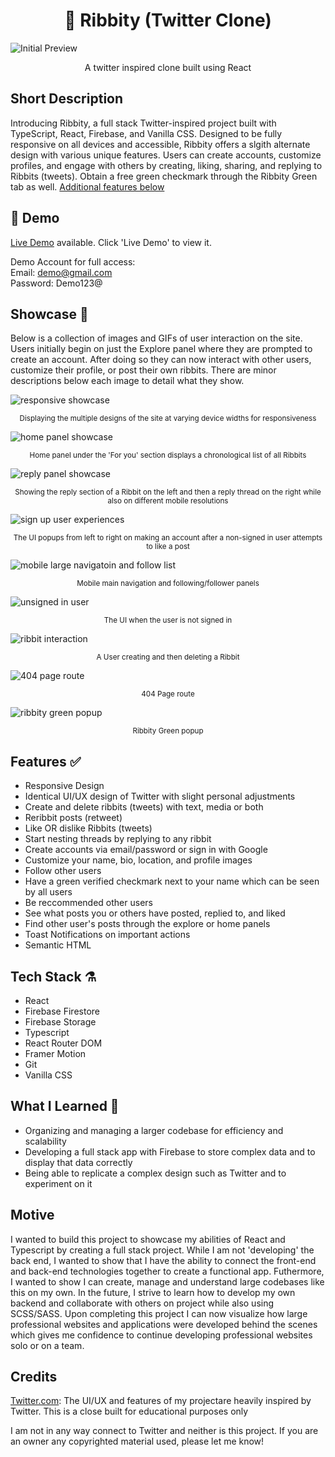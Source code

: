 <h1 align="center"> 🐸 Ribbity (Twitter Clone) </h1>
<img alt='Initial Preview' src='/src/media/FirstPreview.png'>

<p align='center'>A twitter inspired clone built using React</p>

## Short Description

Introducing Ribbity, a full stack Twitter-inspired project built with TypeScript, React, Firebase, and Vanilla CSS. Designed to be fully responsive on all devices and accessible, Ribbity offers a slgith alternate design with various unique features. Users can create accounts, customize profiles, and engage with others by creating, liking, sharing, and replying to Ribbits (tweets). Obtain a free green checkmark through the Ribbity Green tab as well. [Additional features below](https://github.com/tagtart1/ribbity/#features-)

## 🔴 Demo

[Live Demo](https://tweety-3dd86.web.app/) available. Click 'Live Demo' to view it.

Demo Account for full access: <br />
Email: demo@gmail.com <br />
Password: Demo123@

## Showcase 🌟

Below is a collection of images and GIFs of user interaction on the site. Users initially begin on just the Explore panel where they are prompted to create an account. After doing so they can now interact with other users, customize their profile, or post their own ribbits. There are minor descriptions below each image to detail what they show.

<img alt='responsive showcase' src='/src/media/responsiveShowcase.gif'>
<p align='center'><sup>Displaying the multiple designs of the site at varying device widths for responsiveness</sup></p>

<img alt='home panel showcase' src='/src/media/markdownMedia/homeScreenshotFINAL.png'>
<p align='center'><sup>Home panel under the 'For you' section displays a chronological list of all Ribbits</sup></p>

<img alt='reply panel showcase' src='/src/media/markdownMedia/repliedExampleScreenshotFINAL.png'>
<p align='center'><sup>Showing the reply section of a Ribbit on the left and then a reply thread on the right while also on different mobile resolutions</sup></p>

<img alt='sign up user experiences' src='/src/media/markdownMedia/signupUX.png'>
<p align='center'><sup>The UI popups from left to right on making an account after a non-signed in user attempts to like a post</sup></p>

<img alt='mobile large navigatoin and follow list' src='/src/media/markdownMedia/MobileNavAndFollowFINALFINAL.png'>
<p align='center'><sup>Mobile main navigation and following/follower panels</sup></p>

<img alt='unsigned in user' src='/src/media/markdownMedia/unsignUserFINAL.png'>
<p align='center'><sup>The UI when the user is not signed in</sup></p>

<img alt='ribbit interaction' src='/src/media/markdownMedia/ribbitInteractionEDITGIF.gif'>
<p align='center'><sup>A User creating and then deleting a Ribbit</sup></p>

<img alt='404 page route' src='/src/media/markdownMedia/invalidRouteFINAL.png'>
<p align='center'><sup>404 Page route</sup></p>

<img alt='ribbity green popup' src='/src/media/markdownMedia/ribbityGreenPopupFINAL.png'>
<p align='center'><sup>Ribbity Green popup</sup></p>

## Features ✅

- Responsive Design
- Identical UI/UX design of Twitter with slight personal adjustments
- Create and delete ribbits (tweets) with text, media or both
- Reribbit posts (retweet)
- Like OR dislike Ribbits (tweets)
- Start nesting threads by replying to any ribbit
- Create accounts via email/password or sign in with Google
- Customize your name, bio, location, and profile images
- Follow other users
- Have a green verified checkmark next to your name which can be seen by all users
- Be reccommended other users
- See what posts you or others have posted, replied to, and liked
- Find other user's posts through the explore or home panels
- Toast Notifications on important actions
- Semantic HTML

## Tech Stack ⚗️

- React
- Firebase Firestore
- Firebase Storage
- Typescript
- React Router DOM
- Framer Motion
- Git
- Vanilla CSS

## What I Learned 📖

- Organizing and managing a larger codebase for efficiency and scalability
- Developing a full stack app with Firebase to store complex data and to display that data correctly
- Being able to replicate a complex design such as Twitter and to experiment on it

## Motive

I wanted to build this project to showcase my abilities of React and Typescript by creating a full stack project. While I am not 'developing' the back end, I wanted to show that I have the ability to connect the front-end and back-end technologies together to create a functional app. Futhermore, I wanted to show I can create, manage and understand large codebases like this on my own. In the future, I strive to learn how to develop my own backend and collaborate with others on project while also using SCSS/SASS. Upon completing this project I can now visualize how large professional websites and applications were developed behind the scenes which gives me confidence to continue developing professional websites solo or on a team.

## Credits

[Twitter.com](https://twitter.com): The UI/UX and features of my projectare heavily inspired by Twitter. This is a close built for educational purposes only

I am not in any way connect to Twitter and neither is this project. If you are an owner any copyrighted material used, please let me know!
